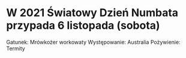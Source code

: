 # W 2021 Światowy Dzień Numbata przypada 6 listopada (sobota)

Gatunek: Mrówkożer workowaty
Występowanie: Australia
Pożywienie: Termity
